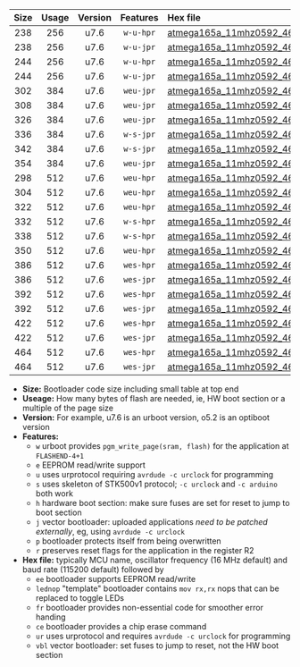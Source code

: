 |Size|Usage|Version|Features|Hex file|
|:-:|:-:|:-:|:-:|:--|
|238|256|u7.6|`w-u-hpr`|[atmega165a_11mhz0592_460800bps_ur.hex](https://raw.githubusercontent.com/stefanrueger/urboot/main//atmega165a_11mhz0592_460800bps_ur.hex)|
|238|256|u7.6|`w-u-jpr`|[atmega165a_11mhz0592_460800bps_ur_vbl.hex](https://raw.githubusercontent.com/stefanrueger/urboot/main//atmega165a_11mhz0592_460800bps_ur_vbl.hex)|
|244|256|u7.6|`w-u-hpr`|[atmega165a_11mhz0592_460800bps_lednop_ur.hex](https://raw.githubusercontent.com/stefanrueger/urboot/main//atmega165a_11mhz0592_460800bps_lednop_ur.hex)|
|244|256|u7.6|`w-u-jpr`|[atmega165a_11mhz0592_460800bps_lednop_ur_vbl.hex](https://raw.githubusercontent.com/stefanrueger/urboot/main//atmega165a_11mhz0592_460800bps_lednop_ur_vbl.hex)|
|302|384|u7.6|`weu-jpr`|[atmega165a_11mhz0592_460800bps_ee_ur_vbl.hex](https://raw.githubusercontent.com/stefanrueger/urboot/main//atmega165a_11mhz0592_460800bps_ee_ur_vbl.hex)|
|308|384|u7.6|`weu-jpr`|[atmega165a_11mhz0592_460800bps_ee_lednop_ur_vbl.hex](https://raw.githubusercontent.com/stefanrueger/urboot/main//atmega165a_11mhz0592_460800bps_ee_lednop_ur_vbl.hex)|
|326|384|u7.6|`weu-jpr`|[atmega165a_11mhz0592_460800bps_ee_lednop_fr_ur_vbl.hex](https://raw.githubusercontent.com/stefanrueger/urboot/main//atmega165a_11mhz0592_460800bps_ee_lednop_fr_ur_vbl.hex)|
|336|384|u7.6|`w-s-jpr`|[atmega165a_11mhz0592_460800bps_vbl.hex](https://raw.githubusercontent.com/stefanrueger/urboot/main//atmega165a_11mhz0592_460800bps_vbl.hex)|
|342|384|u7.6|`w-s-jpr`|[atmega165a_11mhz0592_460800bps_lednop_vbl.hex](https://raw.githubusercontent.com/stefanrueger/urboot/main//atmega165a_11mhz0592_460800bps_lednop_vbl.hex)|
|354|384|u7.6|`weu-jpr`|[atmega165a_11mhz0592_460800bps_ee_lednop_fr_ce_ur_vbl.hex](https://raw.githubusercontent.com/stefanrueger/urboot/main//atmega165a_11mhz0592_460800bps_ee_lednop_fr_ce_ur_vbl.hex)|
|298|512|u7.6|`weu-hpr`|[atmega165a_11mhz0592_460800bps_ee_ur.hex](https://raw.githubusercontent.com/stefanrueger/urboot/main//atmega165a_11mhz0592_460800bps_ee_ur.hex)|
|304|512|u7.6|`weu-hpr`|[atmega165a_11mhz0592_460800bps_ee_lednop_ur.hex](https://raw.githubusercontent.com/stefanrueger/urboot/main//atmega165a_11mhz0592_460800bps_ee_lednop_ur.hex)|
|322|512|u7.6|`weu-hpr`|[atmega165a_11mhz0592_460800bps_ee_lednop_fr_ur.hex](https://raw.githubusercontent.com/stefanrueger/urboot/main//atmega165a_11mhz0592_460800bps_ee_lednop_fr_ur.hex)|
|332|512|u7.6|`w-s-hpr`|[atmega165a_11mhz0592_460800bps.hex](https://raw.githubusercontent.com/stefanrueger/urboot/main//atmega165a_11mhz0592_460800bps.hex)|
|338|512|u7.6|`w-s-hpr`|[atmega165a_11mhz0592_460800bps_lednop.hex](https://raw.githubusercontent.com/stefanrueger/urboot/main//atmega165a_11mhz0592_460800bps_lednop.hex)|
|350|512|u7.6|`weu-hpr`|[atmega165a_11mhz0592_460800bps_ee_lednop_fr_ce_ur.hex](https://raw.githubusercontent.com/stefanrueger/urboot/main//atmega165a_11mhz0592_460800bps_ee_lednop_fr_ce_ur.hex)|
|386|512|u7.6|`wes-hpr`|[atmega165a_11mhz0592_460800bps_ee.hex](https://raw.githubusercontent.com/stefanrueger/urboot/main//atmega165a_11mhz0592_460800bps_ee.hex)|
|386|512|u7.6|`wes-jpr`|[atmega165a_11mhz0592_460800bps_ee_vbl.hex](https://raw.githubusercontent.com/stefanrueger/urboot/main//atmega165a_11mhz0592_460800bps_ee_vbl.hex)|
|392|512|u7.6|`wes-hpr`|[atmega165a_11mhz0592_460800bps_ee_lednop.hex](https://raw.githubusercontent.com/stefanrueger/urboot/main//atmega165a_11mhz0592_460800bps_ee_lednop.hex)|
|392|512|u7.6|`wes-jpr`|[atmega165a_11mhz0592_460800bps_ee_lednop_vbl.hex](https://raw.githubusercontent.com/stefanrueger/urboot/main//atmega165a_11mhz0592_460800bps_ee_lednop_vbl.hex)|
|422|512|u7.6|`wes-hpr`|[atmega165a_11mhz0592_460800bps_ee_lednop_fr.hex](https://raw.githubusercontent.com/stefanrueger/urboot/main//atmega165a_11mhz0592_460800bps_ee_lednop_fr.hex)|
|422|512|u7.6|`wes-jpr`|[atmega165a_11mhz0592_460800bps_ee_lednop_fr_vbl.hex](https://raw.githubusercontent.com/stefanrueger/urboot/main//atmega165a_11mhz0592_460800bps_ee_lednop_fr_vbl.hex)|
|464|512|u7.6|`wes-hpr`|[atmega165a_11mhz0592_460800bps_ee_lednop_fr_ce.hex](https://raw.githubusercontent.com/stefanrueger/urboot/main//atmega165a_11mhz0592_460800bps_ee_lednop_fr_ce.hex)|
|464|512|u7.6|`wes-jpr`|[atmega165a_11mhz0592_460800bps_ee_lednop_fr_ce_vbl.hex](https://raw.githubusercontent.com/stefanrueger/urboot/main//atmega165a_11mhz0592_460800bps_ee_lednop_fr_ce_vbl.hex)|

- **Size:** Bootloader code size including small table at top end
- **Useage:** How many bytes of flash are needed, ie, HW boot section or a multiple of the page size
- **Version:** For example, u7.6 is an urboot version, o5.2 is an optiboot version
- **Features:**
  + `w` urboot provides `pgm_write_page(sram, flash)` for the application at `FLASHEND-4+1`
  + `e` EEPROM read/write support
  + `u` uses urprotocol requiring `avrdude -c urclock` for programming
  + `s` uses skeleton of STK500v1 protocol; `-c urclock` and `-c arduino` both work
  + `h` hardware boot section: make sure fuses are set for reset to jump to boot section
  + `j` vector bootloader: uploaded applications *need to be patched externally*, eg, using `avrdude -c urclock`
  + `p` bootloader protects itself from being overwritten
  + `r` preserves reset flags for the application in the register R2
- **Hex file:** typically MCU name, oscillator frequency (16 MHz default) and baud rate (115200 default) followed by
  + `ee` bootloader supports EEPROM read/write
  + `lednop` "template" bootloader contains `mov rx,rx` nops that can be replaced to toggle LEDs
  + `fr` bootloader provides non-essential code for smoother error handing
  + `ce` bootloader provides a chip erase command
  + `ur` uses urprotocol and requires `avrdude -c urclock` for programming
  + `vbl` vector bootloader: set fuses to jump to reset, not the HW boot section
